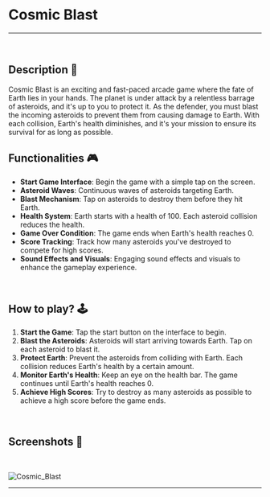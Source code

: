 # **Cosmic Blast**

---

<br>

## **Description 📃**
Cosmic Blast is an exciting and fast-paced arcade game where the fate of Earth lies in your hands. The planet is under attack by a relentless barrage of asteroids, and it's up to you to protect it. As the defender, you must blast the incoming asteroids to prevent them from causing damage to Earth. With each collision, Earth's health diminishes, and it's your mission to ensure its survival for as long as possible.

## **Functionalities 🎮**
- **Start Game Interface**: Begin the game with a simple tap on the screen.
- **Asteroid Waves**: Continuous waves of asteroids targeting Earth.
- **Blast Mechanism**: Tap on asteroids to destroy them before they hit Earth.
- **Health System**: Earth starts with a health of 100. Each asteroid collision reduces the health.
- **Game Over Condition**: The game ends when Earth's health reaches 0.
- **Score Tracking**: Track how many asteroids you've destroyed to compete for high scores.
- **Sound Effects and Visuals**: Engaging sound effects and visuals to enhance the gameplay experience.

<br>

## **How to play? 🕹️**
1. **Start the Game**: Tap the start button on the interface to begin.
2. **Blast the Asteroids**: Asteroids will start arriving towards Earth. Tap on each asteroid to blast it.
3. **Protect Earth**: Prevent the asteroids from colliding with Earth. Each collision reduces Earth's health by a certain amount.
4. **Monitor Earth's Health**: Keep an eye on the health bar. The game continues until Earth's health reaches 0.
5. **Achieve High Scores**: Try to destroy as many asteroids as possible to achieve a high score before the game ends.

<br>

## **Screenshots 📸**

<br>

![Cosmic_Blast](https://github.com/vansh-codes/Cosmic_Blast/assets/Cosmic_Blast.png)


---
